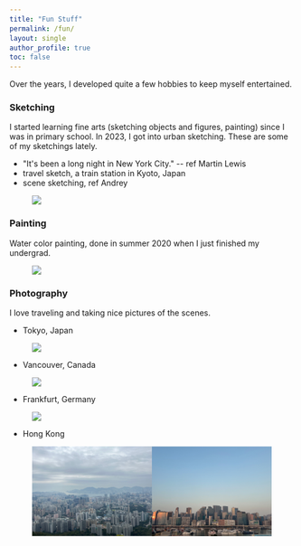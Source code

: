 ```yaml
---
title: "Fun Stuff"
permalink: /fun/
layout: single
author_profile: true
toc: false
---
```


Over the years, I developed quite a few hobbies to keep myself entertained. 


### Sketching

I started learning fine arts (sketching objects and figures, painting) since I was in primary school. In 2023, I got into urban sketching. These are some of my sketchings lately. 


<!-- ![image](/images/night_sketch.jpeg) -->
<head>
    <style>
        .center {
            display: block;
            margin-left: auto;
            margin-right: auto;
        }
    </style>
</head>


* "It's been a long night in New York City." -- ref Martin Lewis
* travel sketch, a train station in Kyoto, Japan
* scene sketching, ref Andrey
<figure>
<!-- <img src="/images/night_sketch.jpeg" width="450" class="center"> -->
<!-- <img src="/images/sketching_1.jpg" width="1000" class="center"> -->

<img src="/images/sketching_1.jpg" class="center">

</figure>



### Painting

Water color painting, done in summer 2020 when I just finished my undergrad. 
<figure>
<!-- <img src="/images/painting_1.jpg" width="1000" class="center"> -->
<img src="/images/painting_1.jpg" class="center">

</figure>


### Photography

I love traveling and taking nice pictures of the scenes. 

* Tokyo, Japan
<figure>
<!-- <img src="/images/photography_jp_1.jpg" width="1000" class="center"> -->
<img src="/images/photography_jp_1.jpg" class="center">
</figure>

* Vancouver, Canada
<figure>
<!-- <img src="/images/photography_vancouver.jpg" width="1000" class="center"> -->
<img src="/images/photography_vancouver.jpg" class="center">

</figure>

* Frankfurt, Germany
<figure>
<!-- <img src="/images/photography_frankfurt.jpg" width="1000" class="center"> -->
<img src="/images/photography_frankfurt.jpg" class="center">

</figure>

* Hong Kong
<figure>
<!-- <img src="/images/photography_hk.jpg" width="1000" class="center"> -->
<img src="/images/photography_hk.jpg" class="center">

</figure>